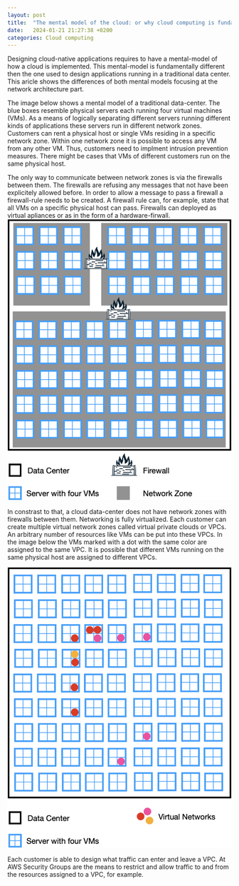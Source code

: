 ```yaml
---
layout: post
title:  "The mental model of the cloud: or why cloud computing is fundamentally different than traditional data centers"
date:   2024-01-21 21:27:38 +0200
categories: Cloud computing
---
```

Designing cloud-native applications requires to have a mental-model of how a cloud is implemented. This mental-model is fundamentally different then the one used to design applications running in a traditional data center. This aricle shows the differences of both mental models focusing at the network architecture part. 

The image below shows a mental model of a traditional data-center. The blue boxes resemble physical servers each running four virtual machines (VMs). As a means of logically separating different servers running different kinds of applications these servers run in different network zones. Customers can rent a physical host or single VMs residing in a specific network zone. Within one network zone it is possible to access any VM from any other VM. Thus, customers need to implment intrusion prevention measures. There might be cases that VMs of different customers run on the same physical host. 

The only way to communicate between network zones is via the firewalls between them. The firewalls are refusing any messages that not have been explicitely allowed before. In order to allow a message to pass a firewall a firewall-rule needs to be created. A firewall rule can, for example, state that all VMs on a specific physical host can pass. Firewalls can deployed as virtual apliances or as in the form of a hardware-firwall. 
![data center mental model](datacenter.png)

In constrast to that, a cloud data-center does not have network zones with firewalls between them. Networking is fully virtualized. Each customer can create multiple virtual network zones called virtual private clouds or VPCs. An arbitrary number of resources like VMs can be put into these VPCs. In the image below the VMs marked with a dot with the same color are assigned to the same VPC. It is possible that different VMs running on the same physical host are assigned to different VPCs.  

![cloud mental model](cloud.png)

Each customer is able to design what traffic can enter and leave a VPC. At AWS Security Groups are the means to restrict and allow traffic to and from the resources assigned to a VPC, for example. 